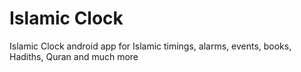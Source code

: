 # Islamic Clock
Islamic Clock android app for Islamic timings, alarms, events, books, Hadiths, Quran and much more
